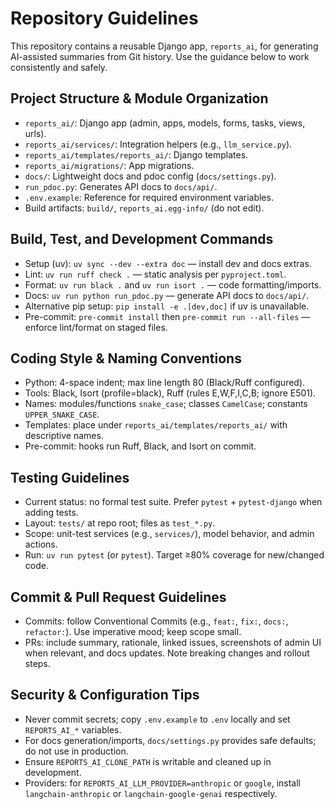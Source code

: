 # Repository Guidelines

This repository contains a reusable Django app, `reports_ai`, for generating AI-assisted summaries from Git history. Use the guidance below to work consistently and safely.

## Project Structure & Module Organization

- `reports_ai/`: Django app (admin, apps, models, forms, tasks, views, urls).
- `reports_ai/services/`: Integration helpers (e.g., `llm_service.py`).
- `reports_ai/templates/reports_ai/`: Django templates.
- `reports_ai/migrations/`: App migrations.
- `docs/`: Lightweight docs and pdoc config (`docs/settings.py`).
- `run_pdoc.py`: Generates API docs to `docs/api/`.
- `.env.example`: Reference for required environment variables.
- Build artifacts: `build/`, `reports_ai.egg-info/` (do not edit).

## Build, Test, and Development Commands

- Setup (uv): `uv sync --dev --extra doc` — install dev and docs extras.
- Lint: `uv run ruff check .` — static analysis per `pyproject.toml`.
- Format: `uv run black .` and `uv run isort .` — code formatting/imports.
- Docs: `uv run python run_pdoc.py` — generate API docs to `docs/api/`.
- Alternative pip setup: `pip install -e .[dev,doc]` if uv is unavailable.
- Pre-commit: `pre-commit install` then `pre-commit run --all-files` — enforce lint/format on staged files.

## Coding Style & Naming Conventions

- Python: 4-space indent; max line length 80 (Black/Ruff configured).
- Tools: Black, Isort (profile=black), Ruff (rules E,W,F,I,C,B; ignore E501).
- Names: modules/functions `snake_case`; classes `CamelCase`; constants `UPPER_SNAKE_CASE`.
- Templates: place under `reports_ai/templates/reports_ai/` with descriptive names.
 - Pre-commit: hooks run Ruff, Black, and Isort on commit.

## Testing Guidelines

- Current status: no formal test suite. Prefer `pytest` + `pytest-django` when adding tests.
- Layout: `tests/` at repo root; files as `test_*.py`.
- Scope: unit-test services (e.g., `services/`), model behavior, and admin actions.
- Run: `uv run pytest` (or `pytest`). Target ≥80% coverage for new/changed code.

## Commit & Pull Request Guidelines

- Commits: follow Conventional Commits (e.g., `feat:`, `fix:`, `docs:`, `refactor:`). Use imperative mood; keep scope small.
- PRs: include summary, rationale, linked issues, screenshots of admin UI when relevant, and docs updates. Note breaking changes and rollout steps.

## Security & Configuration Tips

- Never commit secrets; copy `.env.example` to `.env` locally and set `REPORTS_AI_*` variables.
- For docs generation/imports, `docs/settings.py` provides safe defaults; do not use in production.
- Ensure `REPORTS_AI_CLONE_PATH` is writable and cleaned up in development.
- Providers: for `REPORTS_AI_LLM_PROVIDER=anthropic` or `google`, install `langchain-anthropic` or `langchain-google-genai` respectively.
